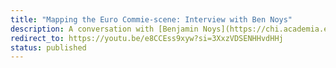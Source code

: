 ```yaml
---
title: "Mapping the Euro Commie-scene: Interview with Ben Noys"
description: A conversation with [Benjamin Noys](https://chi.academia.edu/BenjaminNoys) discussing [Endnotes's critical appraisal](/assets/documents/what-are-we-to-do.pdf) of Tiqqun / The Invisible Committee, and the anarchist and Marxist tendencies of communization theory.
redirect_to: https://youtu.be/e8CCEss9xyw?si=3XxzVDSENHHvdHHj
status: published
---
```

